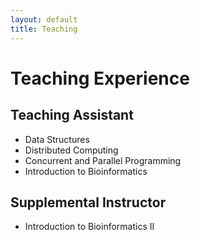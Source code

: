 ```yaml
---
layout: default
title: Teaching
---
```


   # Teaching Experience

   ## Teaching Assistant
   - Data Structures
   - Distributed Computing
   - Concurrent and Parallel Programming
   - Introduction to Bioinformatics

   ## Supplemental Instructor
   - Introduction to Bioinformatics II
